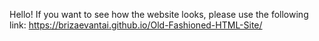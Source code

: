 Hello!
If you want to see how the website looks, please use the following link:
https://brizaevantai.github.io/Old-Fashioned-HTML-Site/
